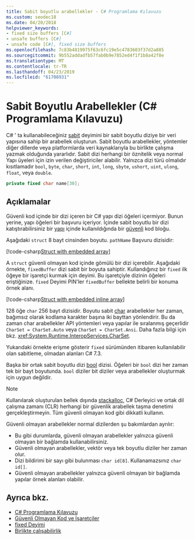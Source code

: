 ```yaml
---
title: Sabit boyutlu arabellekler - C# Programlama Kılavuzu
ms.custom: seodec18
ms.date: 04/20/2018
helpviewer_keywords:
- fixed size buffers [C#]
- unsafe buffers [C#]
- unsafe code [C#], fixed size buffers
ms.openlocfilehash: 7c83b4819975f63c6fc19e5c4783603f37d2a885
ms.sourcegitcommit: 9b552addadfb57fab0b9e7852ed4f1f1b8a42f8e
ms.translationtype: MT
ms.contentlocale: tr-TR
ms.lasthandoff: 04/23/2019
ms.locfileid: "61708931"
---
```

# <a name="fixed-size-buffers-c-programming-guide"></a>Sabit Boyutlu Arabellekler (C# Programlama Kılavuzu)

C# ' ta kullanabileceğiniz [sabit](../../language-reference/keywords/fixed-statement.md) deyimini bir sabit boyutlu diziye bir veri yapısına sahip bir arabellek oluşturun. Sabit boyutlu arabellekler, yöntemler diğer dillerde veya platformlarda veri kaynaklarıyla bu birlikte çalışma yazmak olduğunda yararlıdır. Sabit dizi herhangi bir öznitelik veya normal Yapı üyeleri için izin verilen değiştiriciler alabilir. Yalnızca dizi türü olmalıdır kısıtlamadır `bool`, `byte`, `char`, `short`, `int`, `long`, `sbyte`, `ushort`, `uint`, `ulong`, `float`, veya `double`.

```csharp
private fixed char name[30];
```

## <a name="remarks"></a>Açıklamalar

Güvenli kod içinde bir dizi içeren bir C# yapı dizi öğeleri içermiyor. Bunun yerine, yapı öğeleri bir başvuru içeriyor. İçinde sabit boyutlu bir dizi katıştırabilirsiniz bir [yapı](../../language-reference/keywords/struct.md) içinde kullanıldığında bir [güvenli](../../language-reference/keywords/unsafe.md) kod bloğu.

Aşağıdaki `struct` 8 bayt cinsinden boyutu. `pathName` Başvuru dizisidir:

[!code-csharp[Struct with embedded array](../../../../samples/snippets/csharp/keywords/FixedKeywordExamples.cs#6)]

A `struct` güvenli olmayan kod içinde gömülü bir dizi içerebilir. Aşağıdaki örnekte, `fixedBuffer` dizi sabit bir boyuta sahiptir. Kullandığınız bir `fixed` ilk öğeye bir işaretçi kurmak için deyimi. Bu işaretçiyle dizinin öğeleri eriştiğinize. `fixed` Deyimi PIN'ler `fixedBuffer` bellekte belirli bir konuma örnek alanı.

[!code-csharp[Struct with embedded inline array](../../../../samples/snippets/csharp/keywords/FixedKeywordExamples.cs#7)]

128 öğe `char` 256 bayt dizisidir. Boyutu sabit [char](../../language-reference/keywords/char.md) arabellekler her zaman, bağımsız olarak kodlama karakter başına iki bayttan yönlendirir. Bu da zaman char arabellekler API yöntemleri veya yapılar ile sıralanmış geçerlidir `CharSet = CharSet.Auto` veya `CharSet = CharSet.Ansi`. Daha fazla bilgi için bkz. <xref:System.Runtime.InteropServices.CharSet>.

Yukarıdaki örnekte erişme gösterir `fixed` sürümünden itibaren kullanılabilir olan sabitleme, olmadan alanları C# 7.3.

Başka bir ortak sabit boyutlu dizi [bool](../../language-reference/keywords/bool.md) dizisi. Öğeleri bir `bool` dizi her zaman tek bir bayt boyutunda. `bool` diziler bit diziler veya arabellekler oluşturmak için uygun değildir.

> [!NOTE]
> Kullanılarak oluşturulan bellek dışında [stackalloc](../../language-reference/keywords/stackalloc.md), C# Derleyici ve ortak dil çalışma zamanı (CLR) herhangi bir güvenlik arabellek taşma denetimi gerçekleştirmeyin. Tüm güvenli olmayan kod gibi dikkatli kullanın.

Güvenli olmayan arabellekler normal dizilerden şu bakımlardan ayrılır:

- Bu gibi durumlarda, güvenli olmayan arabellekler yalnızca güvenli olmayan bir bağlamda kullanabilirsiniz.
- Güvenli olmayan arabellekler, vektör veya tek boyutlu diziler her zaman olur.
- Dizi bildirimi bir sayı gibi bulunması `char id[8]`. Kullanamazsınız `char id[]`.
- Güvenli olmayan arabellekler yalnızca güvenli olmayan bir bağlamda yapılar örnek alanları olabilir.

## <a name="see-also"></a>Ayrıca bkz.

- [C# Programlama Kılavuzu](../index.md)
- [Güvenli Olmayan Kod ve İşaretçiler](index.md)
- [fixed Deyimi](../../language-reference/keywords/fixed-statement.md)
- [Birlikte çalışabilirlik](../interop/index.md)

